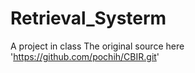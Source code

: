# Retrieval_Systerm
A project in class
The original source here 'https://github.com/pochih/CBIR.git'
